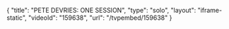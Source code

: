 {
    "title": "PETE DEVRIES: ONE SESSION",
    "type": "solo",
    "layout": "iframe-static",
    "videoId": "159638",
    "url": "\/tvpembed\/159638"
}
